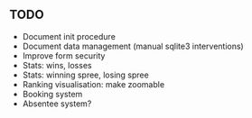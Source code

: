 ## TODO

 - Document init procedure
 - Document data management (manual sqlite3 interventions)
 - Improve form security
 - Stats: wins, losses
 - Stats: winning spree, losing spree
 - Ranking visualisation: make zoomable
 - Booking system
 - Absentee system?
